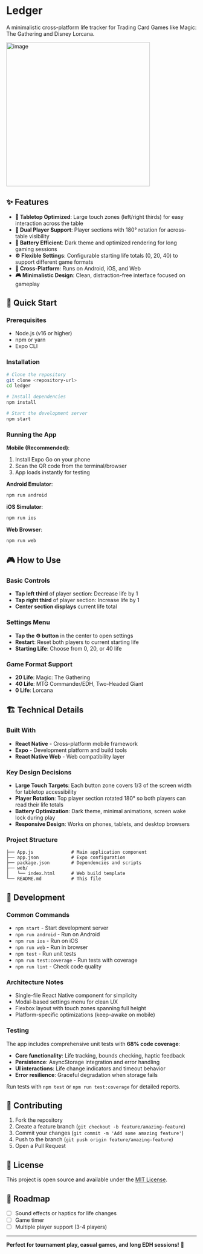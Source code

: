 # Ledger

A minimalistic cross-platform life tracker for Trading Card Games like Magic: The Gathering and Disney Lorcana.

<img height="380" alt="image" src="https://github.com/user-attachments/assets/0d3c9f28-2642-48d3-a24e-628bd28d9104" />

## ✨ Features

- **🎯 Tabletop Optimized**: Large touch zones (left/right thirds) for easy interaction across the table
- **🔄 Dual Player Support**: Player sections with 180° rotation for across-table visibility
- **🔋 Battery Efficient**: Dark theme and optimized rendering for long gaming sessions
- **⚙️ Flexible Settings**: Configurable starting life totals (0, 20, 40) to support different game formats
- **📱 Cross-Platform**: Runs on Android, iOS, and Web
- **🎮 Minimalistic Design**: Clean, distraction-free interface focused on gameplay

## 🚀 Quick Start

### Prerequisites

- Node.js (v16 or higher)
- npm or yarn
- Expo CLI

### Installation

```bash
# Clone the repository
git clone <repository-url>
cd ledger

# Install dependencies
npm install

# Start the development server
npm start
```

### Running the App

**Mobile (Recommended)**:

1. Install Expo Go on your phone
2. Scan the QR code from the terminal/browser
3. App loads instantly for testing

**Android Emulator**:

```bash
npm run android
```

**iOS Simulator**:

```bash
npm run ios
```

**Web Browser**:

```bash
npm run web
```

## 🎮 How to Use

### Basic Controls

- **Tap left third** of player section: Decrease life by 1
- **Tap right third** of player section: Increase life by 1
- **Center section displays** current life total

### Settings Menu

- **Tap the ⚙️ button** in the center to open settings
- **Restart**: Reset both players to current starting life
- **Starting Life**: Choose from 0, 20, or 40 life

### Game Format Support

- **20 Life**: Magic: The Gathering
- **40 Life**: MTG Commander/EDH, Two-Headed Giant
- **0 Life**: Lorcana

## 🏗️ Technical Details

### Built With

- **React Native** - Cross-platform mobile framework
- **Expo** - Development platform and build tools
- **React Native Web** - Web compatibility layer

### Key Design Decisions

- **Large Touch Targets**: Each button zone covers 1/3 of the screen width for tabletop accessibility
- **Player Rotation**: Top player section rotated 180° so both players can read their life totals
- **Battery Optimization**: Dark theme, minimal animations, screen wake lock during play
- **Responsive Design**: Works on phones, tablets, and desktop browsers

### Project Structure

```
├── App.js              # Main application component
├── app.json            # Expo configuration
├── package.json        # Dependencies and scripts
├── web/
│   └── index.html      # Web build template
└── README.md           # This file
```

## 🔧 Development

### Common Commands

- `npm start` - Start development server
- `npm run android` - Run on Android
- `npm run ios` - Run on iOS
- `npm run web` - Run in browser
- `npm test` - Run unit tests
- `npm run test:coverage` - Run tests with coverage
- `npm run lint` - Check code quality

### Architecture Notes

- Single-file React Native component for simplicity
- Modal-based settings menu for clean UX
- Flexbox layout with touch zones spanning full height
- Platform-specific optimizations (keep-awake on mobile)

### Testing

The app includes comprehensive unit tests with **68% code coverage**:

- **Core functionality**: Life tracking, bounds checking, haptic feedback
- **Persistence**: AsyncStorage integration and error handling
- **UI interactions**: Life change indicators and timeout behavior
- **Error resilience**: Graceful degradation when storage fails

Run tests with `npm test` or `npm run test:coverage` for detailed reports.

## 🤝 Contributing

1. Fork the repository
2. Create a feature branch (`git checkout -b feature/amazing-feature`)
3. Commit your changes (`git commit -m 'Add some amazing feature'`)
4. Push to the branch (`git push origin feature/amazing-feature`)
5. Open a Pull Request

## 📄 License

This project is open source and available under the [MIT License](LICENSE).

## 🎯 Roadmap

- [ ] Sound effects or haptics for life changes
- [ ] Game timer
- [ ] Multiple player support (3-4 players)

---

**Perfect for tournament play, casual games, and long EDH sessions!** 🎲
